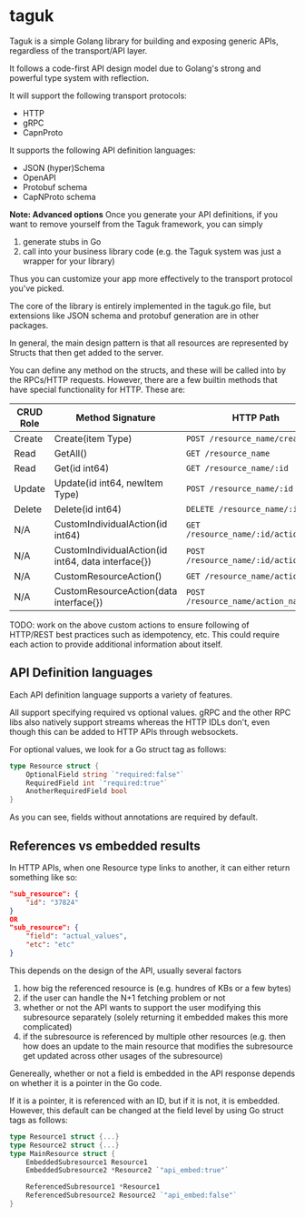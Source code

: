 # taguk

Taguk is a simple Golang library for building and exposing generic APIs, regardless of the transport/API layer.

It follows a code-first API design model due to Golang's strong and powerful type system with reflection. 

It will support the following transport protocols:
- HTTP
- gRPC
- CapnProto

It supports the following API definition languages:
- JSON (hyper)Schema
- OpenAPI
- Protobuf schema
- CapNProto schema

**Note: Advanced options** 
Once you generate your API definitions, if you want to remove yourself from the Taguk framework, you can simply
1. generate stubs in Go
2. call into your business library code (e.g. the Taguk system was just a wrapper for your library)

Thus you can customize your app more effectively to the transport protocol you've picked.

<!-- The library works like the test -->

The core of the library is entirely implemented in the taguk.go file, but extensions like JSON schema and protobuf generation are in other packages.

In general, the main design pattern is that all resources are represented by Structs that then get added to the server.

You can define any method on the structs, and these will be called into by the RPCs/HTTP requests. However, there are a few builtin methods that have special functionality for HTTP. These are:


| CRUD Role | Method Signature                                   | HTTP Path                             |
| --------- | -------------------------------------------------- | ------------------------------------- |
| Create    | Create(item Type)                                  | `POST /resource_name/create`          |
| Read      | GetAll()                                           | `GET /resource_name`                  |
| Read      | Get(id int64)                                      | `GET /resource_name/:id`              |
| Update    | Update(id int64, newItem Type)                     | `POST /resource_name/:id`             |
| Delete    | Delete(id int64)                                   | `DELETE /resource_name/:id`           |
| N/A       | CustomIndividualAction(id int64)                   | `GET /resource_name/:id/action_name`  |
| N/A       | CustomIndividualAction(id int64, data interface{}) | `POST /resource_name/:id/action_name` |
| N/A       | CustomResourceAction()                             | `GET /resource_name/action_name`      |
| N/A       | CustomResourceAction(data interface{})             | `POST /resource_name/action_name`     |

TODO: work on the above custom actions to ensure following of HTTP/REST best practices such as idempotency, etc.
This could require each action to provide additional information about itself.

## API Definition languages

Each API definition language supports a variety of features.

All support specifying required vs optional values.
gRPC and the other RPC libs also natively support streams whereas the HTTP IDLs don't,
even though this can be added to HTTP APIs through websockets.

For optional values, we look for a Go struct tag as follows:

```go
type Resource struct {
    OptionalField string `"required:false"`
    RequiredField int `"required:true"`
    AnotherRequiredField bool
}
```

As you can see, fields without annotations are required by default.

## References vs embedded results

In HTTP APIs, when one Resource type links to another, it can either return something like so:
```json
"sub_resource": {
    "id": "37824"
}
OR
"sub_resource": {
    "field": "actual_values",
    "etc": "etc"
}
```

This depends on the design of the API, usually several factors
1. how big the referenced resource is (e.g. hundres of KBs or a few bytes)
2. if the user can handle the N+1 fetching problem or not
3. whether or not the API wants to support the user modifying this subresource separately (solely returning it embedded makes this more complicated)
4. if the subresource is referenced by multiple other resources (e.g. then how does an update to the main resource that modifies the subresource get updated across other usages of the subresource)

Genereally, whether or not a field is embedded in the API response depends on whether it is a pointer in the Go code.

If it is a pointer, it is referenced with an ID, but if it is not, it is embedded. However, this default can be changed at the field level by using Go struct tags as follows:


```go
type Resource1 struct {...}
type Resource2 struct {...}
type MainResource struct {
    EmbeddedSubresource1 Resource1
    EmbeddedSubresource2 *Resource2 `"api_embed:true"`

    ReferencedSubresource1 *Resource1
    ReferencedSubresource2 Resource2 `"api_embed:false"`
}
```
